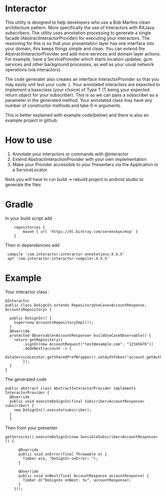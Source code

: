 # Interactor
This utility is designed to help developers who use a Bob Martins clean architecture pattern. More specifically the use of Interactors with
RXJava subscribers.  The utility uses annotation processing to generate a single facade (AbstractInteractorProvider) for executing your
interactors. The reasoning for this is so that your presentation layer has one interface into your domain, this keeps things simple and clean.
You can extend the AbstractInteractorProvider and add more services and domain layer actions.  For example, have a ServiceProvider which starts
location updates, gcm services and other background processes, as well as your usual network operations (via interactors).

The code generater also creates an interface InteractorProvider so that you may easily unit test your code :). Your annotated interactors
are expected to implement a baseclass (your choice) of Type T (T being your expected return object for your subscriber).  This is so we can pass a subscriber as a parameter in the generated method.
Your annotated class may have any number of constructor methods and take 0-n arguments.

This is better explained with example code(below) and there is also an example project in github.

# How to use
1. Annotate your interactors or commands with @interactor
2. Extend AbstractInteractionProvider with your own implementation
3. Make your Provider accessible  to your Presenters via the Application or a ServiceLocator.

Note you will have to run build -> rebuild project in android studio to generate the files

# Gradle
In your build script add
```
    repositories {
        maven { url 'https://dl.bintray.com/serenskye/mvp' }
    }
```

Then in dependancies add
```
 compile 'com.interactor:interactor-annotations:X.X.X'
 apt 'com.interactor:interactor-compiler:X.X.X'
```

# Example
Your interactor class :

```
@Interactor
public class DoSignIn extends RepositoryUseCase<AccountResponse, AccountsRepository> {

  public DoSignIn() {
    super(new AccountsRepositoryImpl());
  }
  @Override
  protected Observable<AccountResponse> buildUseCaseObservable() {
    return getRepository()
        .signIn(new AccountRequest("test@example.com", "12345678"))
        .doOnNext(account -> {
          DataServiceLocator.getSharedPrefWrapper().setAuthToken("account.getAuthToken());
        });
  }
}
```

The generated code
```
public abstract class AbstractInteractorProvider implements InteractorProvider {
  @Override
  public void executeDoSignIn(final Subscriber<AccountResponse> subscriber) {
    new DoSignIn().execute(subscriber);
  }
  }
```

Then from your presenter
```
getServices().executeDoSignIn(new SensibleSubscriber<AccountResponse>() {

      @Override
      public void onError(final Throwable e) {
        Timber.e(e, "DoSignIn onError: ");
      }

      @Override
      public void onNext(final AccountResponse accountResponse) {
        Timber.d("DoSignIn onNext: %s", accountResponse);
      }
    }));
```



